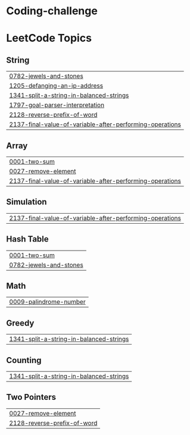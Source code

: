 # Coding-challenge
<!---LeetCode Topics Start-->
# LeetCode Topics
## String
|  |
| ------- |
| [0782-jewels-and-stones](https://github.com/Ranjith01111/Coding-challenge/tree/master/0782-jewels-and-stones) |
| [1205-defanging-an-ip-address](https://github.com/Ranjith01111/Coding-challenge/tree/master/1205-defanging-an-ip-address) |
| [1341-split-a-string-in-balanced-strings](https://github.com/Ranjith01111/Coding-challenge/tree/master/1341-split-a-string-in-balanced-strings) |
| [1797-goal-parser-interpretation](https://github.com/Ranjith01111/Coding-challenge/tree/master/1797-goal-parser-interpretation) |
| [2128-reverse-prefix-of-word](https://github.com/Ranjith01111/Coding-challenge/tree/master/2128-reverse-prefix-of-word) |
| [2137-final-value-of-variable-after-performing-operations](https://github.com/Ranjith01111/Coding-challenge/tree/master/2137-final-value-of-variable-after-performing-operations) |
## Array
|  |
| ------- |
| [0001-two-sum](https://github.com/Ranjith01111/Coding-challenge/tree/master/0001-two-sum) |
| [0027-remove-element](https://github.com/Ranjith01111/Coding-challenge/tree/master/0027-remove-element) |
| [2137-final-value-of-variable-after-performing-operations](https://github.com/Ranjith01111/Coding-challenge/tree/master/2137-final-value-of-variable-after-performing-operations) |
## Simulation
|  |
| ------- |
| [2137-final-value-of-variable-after-performing-operations](https://github.com/Ranjith01111/Coding-challenge/tree/master/2137-final-value-of-variable-after-performing-operations) |
## Hash Table
|  |
| ------- |
| [0001-two-sum](https://github.com/Ranjith01111/Coding-challenge/tree/master/0001-two-sum) |
| [0782-jewels-and-stones](https://github.com/Ranjith01111/Coding-challenge/tree/master/0782-jewels-and-stones) |
## Math
|  |
| ------- |
| [0009-palindrome-number](https://github.com/Ranjith01111/Coding-challenge/tree/master/0009-palindrome-number) |
## Greedy
|  |
| ------- |
| [1341-split-a-string-in-balanced-strings](https://github.com/Ranjith01111/Coding-challenge/tree/master/1341-split-a-string-in-balanced-strings) |
## Counting
|  |
| ------- |
| [1341-split-a-string-in-balanced-strings](https://github.com/Ranjith01111/Coding-challenge/tree/master/1341-split-a-string-in-balanced-strings) |
## Two Pointers
|  |
| ------- |
| [0027-remove-element](https://github.com/Ranjith01111/Coding-challenge/tree/master/0027-remove-element) |
| [2128-reverse-prefix-of-word](https://github.com/Ranjith01111/Coding-challenge/tree/master/2128-reverse-prefix-of-word) |
<!---LeetCode Topics End-->